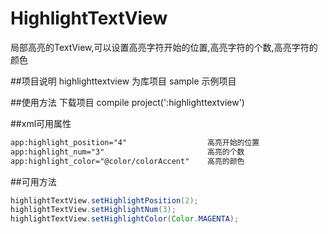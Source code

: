 # HighlightTextView
局部高亮的TextView,可以设置高亮字符开始的位置,高亮字符的个数,高亮字符的颜色

##项目说明
highlighttextview  为库项目
sample             示例项目

##使用方法
下载项目
compile project(':highlighttextview')

##xml可用属性
```xml
app:highlight_position="4"                  高亮开始的位置
app:highlight_num="3"                       高亮的个数
app:highlight_color="@color/colorAccent"    高亮的颜色
```

##可用方法
```java
highlightTextView.setHighlightPosition(2);
highlightTextView.setHighlightNum(3);
highlightTextView.setHighlightColor(Color.MAGENTA);
```
